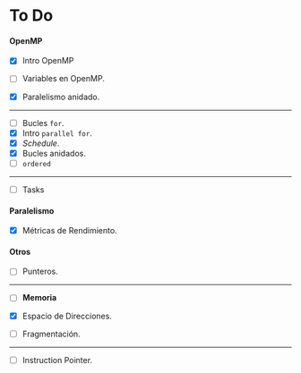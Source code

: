 # To Do

#### OpenMP

- [x] Intro OpenMP

- [ ] Variables en OpenMP.

- [x] Paralelismo anidado.
_____
- [ ] Bucles `for`.
- [x] Intro `parallel for`.
- [x] *Schedule*.
- [x] Bucles anidados.
- [ ] `ordered`
_____
- [ ] Tasks

#### Paralelismo

- [x] Métricas de Rendimiento.

#### Otros

- [ ] Punteros.

_____
- [ ] **Memoria**

- [x] Espacio de Direcciones.

- [ ] Fragmentación.
_____

- [ ] Instruction Pointer.



